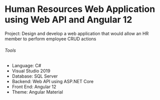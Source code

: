 # Human Resources Web Application using Web API and Angular 12

Project: Design and develop a web application that would allow an HR member to perform employee CRUD actions 

###### Tools
- Language: C#
- Visual Studio 2019
- Database: SQL Server
- Backend: Web API using ASP.NET Core
- Front End: Angular 12
- Theme: Angular Material
